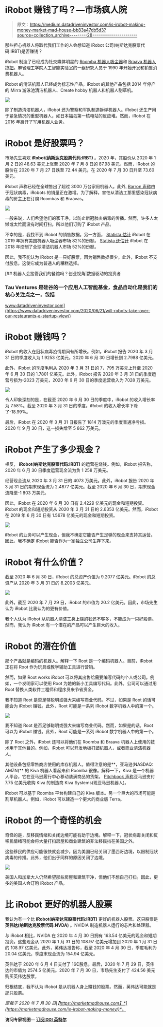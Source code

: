 # iRobot 赚钱了吗？—市场疯人院

> 原文：<https://medium.datadriveninvestor.com/is-irobot-making-money-market-mad-house-bb83a47db5d3?source=collection_archive---------28----------------------->

那些担心机器人将取代我们工作的人会想知道 iRobot 公司(纳斯达克股票代码:IRBT)是否赚钱？

iRobot 制造了已经成为社交媒体明星的 [Roomba 机器人吸尘器](https://marketmadhouse.com/is-irobot-making-money/#:~:text=iRobot%20is%20the%20largest%20company,total%20market%20share%20in%202018.)和 [Braava 机器人拖把](https://www.irobot.com/braava)。麻省理工学院人工智能实验室的一组研究人员于 1990 年开始开发和销售消费机器人。

iRobot 的清洁机器人已经成为标志性产品。iRobot 的其他产品包括 2014 年停产的 Mirra 游泳池清洁机器人、Create hobby 机器人和机器人割草机。

![](img/226d8fe907a6825c61b7007e9bb282d5.png)

除了制造清洁机器人，iRobot 还为警察和军队制造拆弹机器人。iRobot 还生产用于紧急情况的重型机器人，如日本福岛第一核电站的反应堆。然而，iRobot 在 2016 年离开了军用机器人业务。

# iRobot 是好股票吗？

市场先生喜欢 **iRobot(纳斯达克股票代码:IRBT)** 。2020 年，其股价从 2020 年 1 月 2 日的 48.63 美元上涨至 2020 年 7 月 8 日的 87.98 美元。然而，iRobot 的股价在 2020 年 7 月 27 日跌至 72.44 美元，在 2020 年 7 月 30 日升至 73.60 美元。

iRobot 声称已经在全球售出了超过 3000 万台家用机器人。此外, [Barron 声称](https://www.barrons.com/articles/irobot-stock-spikes-as-roomba-vacuum-sales-soar-amid-shutdown-51592243480)由于冠状病毒，iRobots 的销量正在激增。为了解释，害怕从清洁工那里感染冠状病毒的房主正在订购 Roombas 和 Braavas。

![](img/0af66de355bcb0dd0cbf6d9cc7f8755c.png)

一般来说，人们希望他们的家干净，以防止新冠肺炎病毒的传播。然而，许多人太懒或太忙而没有时间打扫，所以他们订购了 iRobot 产品。

不幸的是，我找不到 iRobot 的销售数据。另一方面， [Statista 估计](https://www.statista.com/statistics/1068291/united-states-robotic-vacuum-cleaner-installed-base/) iRobot 在 2019 年拥有美国机器人吸尘器市场 82%的份额。 [Statista 还估计](https://marketmadhouse.com/is-irobot-making-money/#:~:text=iRobot%20is%20the%20largest%20company,total%20market%20share%20in%202018.) iRobot 在 2018 年控制了全球清洁机器人市场 52%的份额。

因此，我不能认为 iRobot 是一只好股票，因为销售数据很少。此外，iRobot 不支付股息，这使它成为普通人的糟糕选择。

[](https://www.datadriveninvestor.com/2020/06/21/will-robots-take-over-our-restaurants-a-startup-view/) [## 机器人会接管我们的餐馆吗？创业视角|数据驱动的投资者

### Tau Ventures 是硅谷的一个应用人工智能基金，食品自动化是我们的核心关注点之一，包括

www.datadriveninvestor.com](https://www.datadriveninvestor.com/2020/06/21/will-robots-take-over-our-restaurants-a-startup-view/) 

# iRobot 赚钱吗？

iRobot 的收入在冠状病毒疫情期间有所增长。例如，iRobot 报告 2020 年 3 月 31 日的季度收入为 1.9253 亿美元，2020 年 6 月 30 日增长到 2.7988 亿美元。

此外，iRobot 的季度毛利从 2020 年 3 月 31 日的 7，795 万美元上升至 2020 年 6 月 30 日的 1.7801 亿美元。此外，iRobot 报告 2020 年 3 月 31 日的季度运营亏损为-2023 万美元，2020 年 6 月 30 日的季度运营收入为 7028 万美元。

![](img/111de0fdae512920f7a0489110b427c6.png)

令人印象深刻的是，在截至 2020 年 6 月 30 日的季度中，iRobot 的收入增长率为 7.58%。截至 2020 年 3 月 31 日的季度，iRobot 的收入增长率下降了-18.99%。

最后，iRobot 在 2020 年 3 月 31 日报告了 1814 万澳元的季度普通净亏损。2020 年 9 月 30 日，这一损失增至 5 862 万美元。

# iRobot 产生了多少现金？

相反， **iRobot(纳斯达克股票代码:IRBT)** 的运营在烧钱。例如，iRobot 报告称，2020 年 6 月 30 日季度运营现金流为负 1 258 万美元。

经营现金流从 2020 年 3 月 31 日的 4073 万美元。此外，iRobot 报告 2020 年 3 月 31 日的期末现金流为 2.4877 亿美元。截至 2020 年 6 月 30 日，期末现金流降至-1 803 万美元。

因此，iRobot 在 2020 年 6 月 30 日有 2.4229 亿美元的现金和短期投资。iRobot 的现金和短期投资从 2020 年 3 月 31 日的 2.6353 亿美元。然而，iRobot 在 2019 年 6 月 30 日有 1.5678 亿美元的现金和短期投资。

![](img/04b76bbdf07088ba13c5bc238ed57253.png)

iRobot 的业务可以产生现金，但我不确定它能否产生足够的现金来支持其运营。因此，我不确定 iRobot 能否作为一家独立公司生存下来。

# iRobot 有什么价值？

截至 2020 年 6 月 30 日，iRobot 的总资产价值为 9.2077 亿美元。iRobot 的总资产从 2020 年 3 月 31 日的 8.2003 亿美元。

![](img/45853b92613320a827a30a153e40600f.png)

此外，截至 2020 年 7 月 29 日，iRobot 的市值为 20.2 亿美元。因此，市场先生认为 iRobot 比我认为的更有价值。

我个人认为 iRobot 从机器人清洁工身上赚的钱还不够多，不能成为一只好股票。然而，我认为 iRobot 有一个潜在的产品可以产生巨大的收入。

# iRobot 的潜在价值

那个产品就是编码的机器人。解释一下 Root 是一个编码机器人。目前，iRobot 正在将 Root 作为玩具或教学辅助工具进行营销。

然而，如果 Root works iRobot 可以将其出售给需要编写代码的个人或公司。例如，一个发明家可以使用 Root 为她的新小工具编写代码。此外，公司可以通过用 Root 替换人类软件工程师和程序员来节省资金。

我不知道 Root 是否足够聪明或强大来编写商业代码。不过，如果是 Root 的话可能会为 iRobot 赚钱。此外，Root 可能是一系列 iRobot 数字机器人中的第一个。

![](img/27c8d80508cd602fb27d15bf55546110.png)

我不知道 Root 是否足够聪明或强大来编写商业代码。然而，如果是的话，Root 可以为 iRobot 赚钱。此外，Root 可能是一系列 iRobot 数字机器人中的第一个。

除了 Root 之外，iRobot 还可以将他们在 Roomba 和 Braava 机器人上使用的技术用于其他目的。例如，iRobot 可以开发地板打蜡机器人，或者商业清洁机器人。

其他设备包括零售商店使用的库存机器人。值得注意的是**，亚马逊(NASDAQ: AMZN)** 的 Kiva 机器人看起来和 Roomba 很像。解释一下，Kiva 是一个机器人平台，它在亚马逊履行中心移动装满商品的货架。 [Pitchbook 声称](https://pitchbook.com/news/articles/ma-flashback-amazon-announces-775m-kiva-systems-acquisition)亚马逊支付 7.75 亿美元收购 Kiva 的制造商 Kiva Systems(现亚马逊机器人)。

iRobot 可以基于 Roomba 平台构建自己的 Kiva 版本。另一个巨大的市场可能是割草机器人。例如，iRobot 可以建造一个更大的商业版 Terra。

# iRobot 的一个奇怪的机会

奇怪的是，反移民情绪和关闭边境可能有助于边境。解释一下，冠状病毒关闭和反移民情绪可能会将大量打扫房屋和商业建筑的非法移民挡在美国之外。

这些移民的供应可能很快就会减少，因为美国已经关闭了墨西哥边境，以限制冠状病毒的传播。此外，他们出于同样的原因关闭了边境。

![](img/01ba467e5f5daae4d62b878be354d891.png)

美国人和加拿大人仍然希望那些房屋和建筑干净，但他们不想自己打扫。因此，更多的美国人会订购 iRobot 产品。

# 比 iRobot 更好的机器人股票

我认为有一个比 **iRobot(纳斯达克股票代码:IRBT)** 更好的机器人股票。这只股票是**英伟达(纳斯达克股票代码:NVDA)** 。NVIDIA 制造机器人运行的芯片和处理器。

与 iRobot 相比，NVIDA 在 2020 年 4 月 30 日拥有 163.54 亿美元的现金和短期投资。这些现金从 2020 年 1 月 31 日的 108.97 亿美元增加到 2020 年 1 月 31 日的 108.97 亿美元。此外，英伟达报告称，截至 2020 年 4 月 30 日，季度毛利为 20.04 亿美元，季度末现金流为 154.94 亿美元。

英伟达于 2020 年 6 月 4 日支付了 16₵股息。最后，2020 年 7 月 29 日，英伟达的市值为 2574.5 亿美元。2020 年 7 月 30 日，市场先生支付了 424.56 美元购买英伟达股票。

归根结底，我不认为 iRobot 是从机器人身上赚钱的股票。然而，英伟达可能就是那只股票。

*原载于 2020 年 7 月 30 日*[*【https://marketmadhouse.com】*](https://marketmadhouse.com/is-irobot-making-money/)*。*

**访问专家视图—** [**订阅 DDI 英特尔**](https://datadriveninvestor.com/ddi-intel)